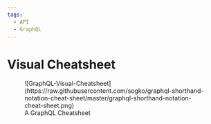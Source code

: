 ```yaml
---
tags:
  - API
  - GraphQL
---
```


# Visual Cheatsheet

<figure markdown>
  ![GraphQL-Visual-Cheatsheet](https://raw.githubusercontent.com/sogko/graphql-shorthand-notation-cheat-sheet/master/graphql-shorthand-notation-cheat-sheet.png)
  <figcaption>A GraphQL Cheatsheet</figcaption>
</figure>

